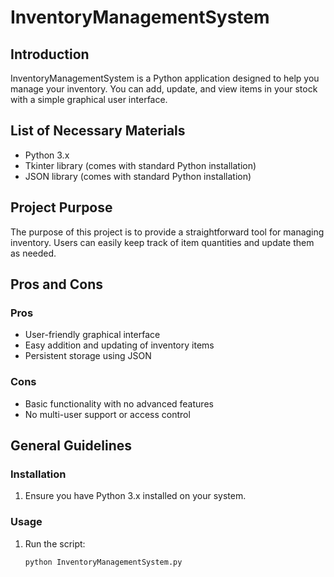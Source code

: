# InventoryManagementSystem

## Introduction
InventoryManagementSystem is a Python application designed to help you manage your inventory. You can add, update, and view items in your stock with a simple graphical user interface.

## List of Necessary Materials
- Python 3.x
- Tkinter library (comes with standard Python installation)
- JSON library (comes with standard Python installation)

## Project Purpose
The purpose of this project is to provide a straightforward tool for managing inventory. Users can easily keep track of item quantities and update them as needed.

## Pros and Cons
### Pros
- User-friendly graphical interface
- Easy addition and updating of inventory items
- Persistent storage using JSON

### Cons
- Basic functionality with no advanced features
- No multi-user support or access control

## General Guidelines
### Installation
1. Ensure you have Python 3.x installed on your system.

### Usage
1. Run the script:
   ```sh
   python InventoryManagementSystem.py
